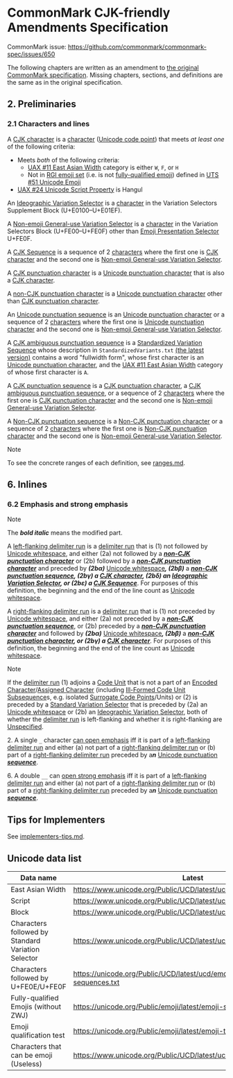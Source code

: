 # CommonMark CJK-friendly Amendments Specification

CommonMark issue: https://github.com/commonmark/commonmark-spec/issues/650

The following chapters are written as an amendment to [the original CommonMark specification](https://spec.commonmark.org/0.31.2/). Missing chapters, sections, and definitions are the same as in the original specification.

## 2. Preliminaries 

### 2.1 Characters and lines

A <a href="#cjk-character" id="cjk-character">CJK character</a> is a [character](https://spec.commonmark.org/0.31.2/#character) ([Unicode code point](http://unicode.org/glossary/#code_point)) that meets _at least one_ of the following criteria:

- Meets _both_ of the following criteria:
  - [UAX #11 East Asian Width](https://www.unicode.org/reports/tr11/) category is either `W`, `F`, or `H`
  - Not in [RGI emoji set](https://www.unicode.org/reports/tr51/#def_rgi_set) (i.e. is not [fully-qualified emoji](https://www.unicode.org/reports/tr51/#def_fully_qualified_emoji)) defined in [UTS #51 Unicode Emoji](https://www.unicode.org/reports/tr51/#def_qualified_emoji_character)
- [UAX #24 Unicode Script Property](https://www.unicode.org/reports/tr24/) is Hangul

An <a href="#ideographic-variation-selector" id="ideographic-variation-selector">Ideographic Variation Selector</a> is a [character](https://spec.commonmark.org/0.31.2/#character) in the Variation Selectors Supplement Block (U+E0100–U+E01EF).

A <a href="#non-emoji-general-use-variation-selector" id="non-emoji-svs">Non-emoji General-use Variation Selector</a> is a [character](https://spec.commonmark.org/0.31.2/#character) in the Variation Selectors Block (U+FE00–U+FE0F) other than [Emoji Presentation Selector](https://www.unicode.org/reports/tr51/#def_emoji_presentation_selector) U+FE0F.

A <a href="#cjk-sequence">CJK Sequence</a> is a sequence of 2 [characters](https://spec.commonmark.org/0.31.2/#character) where the first one is [CJK character](#cjk-character) and the second one is [Non-emoji General-use Variation Selector](#non-emoji-general-use-variation-selector).

A <a href="#cjk-punctuation-character" id="cjk-punctuation-character">CJK punctuation character</a> is a [Unicode punctuation character](https://spec.commonmark.org/0.31.2/#unicode-punctuation-character) that is also a [CJK character](#cjk-character).

A <a href="#non-cjk-punctuation-character" id="non-cjk-punctuation-character">non-CJK punctuation character</a> is a [Unicode punctuation character](https://spec.commonmark.org/0.31.2/#unicode-punctuation-character) other than [CJK punctuation character](#cjk-punctuation-character).

An <a href="#unicode-punctuation-sequence" id="unicode-punctuation-sequence">Unicode punctuation sequence</a> is an [Unicode punctuation character](https://spec.commonmark.org/0.31.2/#unicode-punctuation-character) or a sequence of 2 [characters](https://spec.commonmark.org/0.31.2/#character) where the first one is [Unicode punctuation character](https://spec.commonmark.org/0.31.2/#unicode-punctuation-character) and the second one is [Non-emoji General-use Variation Selector](#non-emoji-general-use-variation-selector).

A <a href="#cjk-ambiguous-punctuation-sequence" id="cjk-ambiguous-punctuation-sequence">CJK ambiguous punctuation sequence</a> is a [Standardized Variation Sequence](https://www.unicode.org/glossary/#standardized_variation_sequence) whose description in `StandardizedVariants.txt` [(the latest version)](https://www.unicode.org/Public/UCD/latest/ucd/StandardizedVariants.txt) contains a word "fullwidth form", whose first character is an [Unicode punctuation character](https://spec.commonmark.org/0.31.2/#unicode-punctuation-character), and the [UAX #11 East Asian Width](https://www.unicode.org/reports/tr11/) category of whose first character is `A`.

A <a href="#cjk-punctuation-sequence" id="cjk-punctuation-sequence">CJK punctuation sequence</a> is a [CJK punctuation character](#cjk-punctuation-character), a [CJK ambiguous punctuation sequence](#cjk-ambiguous-punctuation-sequence), or a sequence of 2 [characters](https://spec.commonmark.org/0.31.2/#character) where the first one is [CJK punctuation character](#cjk-punctuation-character) and the second one is [Non-emoji General-use Variation Selector](#non-emoji-general-use-variation-selector).

A <a href="#non-cjk-punctuation-sequence" id="non-cjk-punctuation-sequence">Non-CJK punctuation sequence</a> is a [Non-CJK punctuation character](#non-cjk-punctuation-character) or a sequence of 2 [characters](https://spec.commonmark.org/0.31.2/#character) where the first one is [Non-CJK punctuation character](#non-cjk-punctuation-character) and the second one is [Non-emoji General-use Variation Selector](#non-emoji-general-use-variation-selector).

[^svs-range]: The range except for U+FE0E is computed from https://www.unicode.org/Public/16.0.0/ucd/StandardizedVariants.txt (as of Unicode 16) by extracting those that can follow CJK characters. Also, https://unicode.org/Public/16.0.0/ucd/emoji/emoji-variation-sequences.txt shows that U+FE0E can follow some CJK characters.

> [!NOTE]
> To see the concrete ranges of each definition, see [ranges.md](ranges.md).

## 6. Inlines

### 6.2 Emphasis and strong emphasis

> [!NOTE]
> The ***bold italic*** means the modified part.

A <a href="#left-flanking-delimiter-run" id="left-flanking-delimiter-run">left-flanking delimiter run</a> is a [delimiter run](https://spec.commonmark.org/0.31.2/#delimiter-run) that is (1) not followed by [Unicode whitespace](https://spec.commonmark.org/0.31.2/#unicode-whitespace), and either (2a) not followed by a ***[non-CJK punctuation character](#non-cjk-punctuation-character)*** or (2b) followed by a ***[non-CJK punctuation character](#non-cjk-punctuation-character)*** and preceded by ***(2bα)*** [Unicode whitespace](https://spec.commonmark.org/0.31.2/#unicode-whitespace)***, (2bβ)*** a ***[non-CJK punctuation sequence](#non-cjk-punctuation-sequence), (2bγ) a [CJK character](#cjk-character), (2bδ) an [Ideographic Variation Selector](#ideographic-variation-selector), or (2bε) a [CJK Sequence](#cjk-sequence)***. For purposes of this definition, the beginning and the end of the line count as [Unicode whitespace](https://spec.commonmark.org/0.31.2/#unicode-whitespace).

A <a href="#right-flanking-delimiter-run" id="right-flanking-delimiter-run">right-flanking delimiter run</a> is a [delimiter run](https://spec.commonmark.org/0.31.2/#delimiter-run) that is (1) not preceded by [Unicode whitespace](https://spec.commonmark.org/0.31.2/#unicode-whitespace), and either (2a) not preceded by a ***[non-CJK punctuation sequence](#non-cjk-punctuation-sequence)***, or (2b) preceded by a ***[non-CJK punctuation character](#non-cjk-punctuation-character)*** and followed by ***(2bα)*** [Unicode whitespace](https://spec.commonmark.org/0.31.2/#unicode-whitespace)***, (2bβ)*** a ***[non-CJK punctuation character](#non-cjk-punctuation-character), or (2bγ) a [CJK character](#cjk-character)***. For purposes of this definition, the beginning and the end of the line count as [Unicode whitespace](https://spec.commonmark.org/0.31.2/#unicode-whitespace).

> [!NOTE]
> If the [delimiter run](https://spec.commonmark.org/0.31.2/#delimiter-run) (1) adjoins a [Code Unit](https://www.unicode.org/glossary/#code_unit) that is not a part of an [Encoded Character](https://www.unicode.org/glossary/#encoded_character)/[Assigned Character](https://www.unicode.org/glossary/#assigned_character) (including [Ill-Formed Code Unit Subsequence](https://www.unicode.org/glossary/#ill_formed_code_unit_subsequence)s, e.g. isolated [Surrogate Code Points](https://www.unicode.org/glossary/#surrogate_code_point)/Units) or (2) is preceded by a [Standard Variation Selector](#standard-variation-selector) that is preceded by (2a) an [Unicode whitespace](https://spec.commonmark.org/0.31.2/#unicode-whitespace) or (2b) an [Ideographic Variation Selector](#ideographic-variation-selector), both of whether the [delimiter run](https://spec.commonmark.org/0.31.2/#delimiter-run) is left-flanking and whether it is right-flanking are [Unspecified](http://eel.is/c++draft/defns.unspecified).

<!--  -->

2\. A single `_` character [can open emphasis](https://spec.commonmark.org/0.31.2/#can-open-emphasis) iff it is part of a [left-flanking delimiter run](#left-flanking-delimiter-run) and either (a) not part of a [right-flanking delimiter run](#right-flanking-delimiter-run) or (b) part of a [right-flanking delimiter run](#right-flanking-delimiter-run) preceded by a***n*** [Unicode punctuation ***sequence***](#unicode-punctuation-sequence).

6\. A double `__` can [open strong emphasis](https://spec.commonmark.org/0.31.2/#can-open-strong-emphasis) iff it is part of a [left-flanking delimiter run](#left-flanking-delimiter-run) and either (a) not part of a [right-flanking delimiter run](#right-flanking-delimiter-run) or (b) part of a [right-flanking delimiter run](#right-flanking-delimiter-run) preceded by a***n*** [Unicode punctuation ***sequence***](#unicode-punctuation-sequence).

## Tips for Implementers

See [implementers-tips.md](implementers-tips.md).

## Unicode data list

| Data name | Latest | Unicode 16 |
| --- | --- | --- |
| East Asian Width | https://www.unicode.org/Public/UCD/latest/ucd/EastAsianWidth.txt | https://www.unicode.org/Public/16.0.0/ucd/EastAsianWidth.txt |
| Script | https://www.unicode.org/Public/UCD/latest/ucd/Scripts.txt | https://www.unicode.org/Public/16.0.0/ucd/Scripts.txt |
| Block | https://www.unicode.org/Public/UCD/latest/ucd/Blocks.txt | https://www.unicode.org/Public/16.0.0/ucd/Blocks.txt |
| Characters followed by Standard Variation Selector | https://www.unicode.org/Public/UCD/latest/ucd/StandardizedVariants.txt | https://www.unicode.org/Public/16.0.0/ucd/StandardizedVariants.txt |
| Characters followed by U+FE0E/U+FE0F | https://unicode.org/Public/UCD/latest/ucd/emoji/emoji-variation-sequences.txt | https://unicode.org/Public/16.0.0/ucd/emoji/emoji-variation-sequences.txt |
| Fully-qualified Emojis (without ZWJ) | https://unicode.org/Public/emoji/latest/emoji-sequences.txt | https://unicode.org/Public/16.0.0/emoji/emoji-sequences.txt |
| Emoji qualification test | https://unicode.org/Public/emoji/latest/emoji-test.txt | https://unicode.org/Public/16.0.0/emoji/emoji-test.txt |
| Characters that can be emoji (Useless) | https://www.unicode.org/Public/UCD/latest/ucd/emoji/emoji-data.txt | https://www.unicode.org/Public/16.0.0/ucd/emoji/emoji-data.txt |
